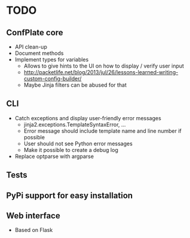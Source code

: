 # TODO

## ConfPlate core
* API clean-up
* Document methods
* Implement types for variables
  - Allows to give hints to the UI on how to display / verify user input
  - http://packetlife.net/blog/2013/jul/26/lessons-learned-writing-custom-config-builder/
  - Maybe Jinja filters can be abused for that

## CLI
* Catch exceptions and display user-friendly error messages
  - jinja2.exceptions.TemplateSyntaxError, ...
  - Error message should include template name and line number if possible
  - User should not see Python error messages
  - Make it possible to create a debug log
* Replace optparse with argparse

## Tests

## PyPi support for easy installation

## Web interface
* Based on Flask

